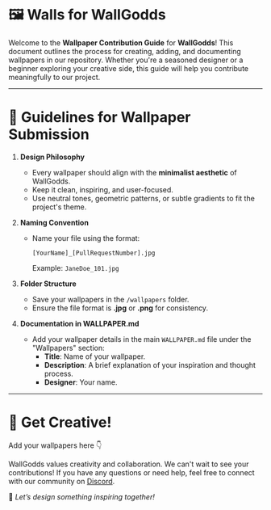 # 🖼️ Walls for WallGodds  

Welcome to the **Wallpaper Contribution Guide** for **WallGodds**! This document outlines the process for creating, adding, and documenting wallpapers in our repository. Whether you're a seasoned designer or a beginner exploring your creative side, this guide will help you contribute meaningfully to our project.  

---

# 📝 Guidelines for Wallpaper Submission 

1. **Design Philosophy**  
   - Every wallpaper should align with the **minimalist aesthetic** of WallGodds.  
   - Keep it clean, inspiring, and user-focused.  
   - Use neutral tones, geometric patterns, or subtle gradients to fit the project's theme.

2. **Naming Convention**  
   - Name your file using the format:  
     ```
     [YourName]_[PullRequestNumber].jpg
     ```
     Example: `JaneDoe_101.jpg`  

3. **Folder Structure**  
   - Save your wallpapers in the `/wallpapers` folder.  
   - Ensure the file format is **.jpg** or **.png** for consistency.  

4. **Documentation in WALLPAPER.md**  
   - Add your wallpaper details in the main `WALLPAPER.md` file under the "Wallpapers" section:  
     - **Title**: Name of your wallpaper.  
     - **Description**: A brief explanation of your inspiration and thought process.  
     - **Designer**: Your name.
    
---

# 👀 Get Creative!  

Add your wallpapers here 👇

<!-- 
## [YourName]_[PullRequestNumber].jpg 
  - **Title**: Name of your wallpaper.  
  - **Description**: A brief explanation of your inspiration and thought process.  
  - **Designer**: Your name.
-->

WallGodds values creativity and collaboration. We can't wait to see your contributions! If you have any questions or need help, feel free to connect with our community on [Discord](https://discord.gg/kTQ5KWANp8).  

🌟 *Let’s design something inspiring together!*
